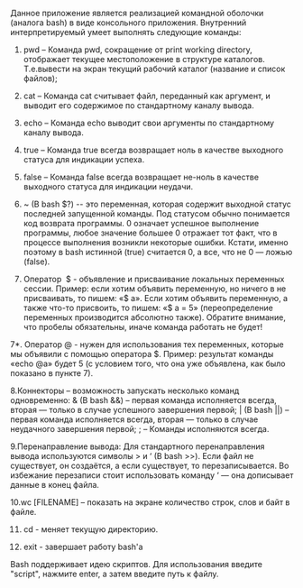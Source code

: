 Данное приложение является реализацией командной оболочки (аналога bash) в виде консольного приложения. Внутренний интерпретируемый умеет выполнять следующие команды:

1. pwd – Команда pwd, сокращение от print working directory, отображает текущее местоположение в структуре каталогов. Т.е.вывести на экран текущий рабочий каталог (название и список файлов);

2. cat – Команда cat считывает файл, переданный как аргумент, и выводит его содержимое по стандартному каналу вывода.

3. echo – Команда echo выводит свои аргументы по стандартному каналу вывода.

4. true – Команда true всегда возвращает ноль в качестве выходного статуса для индикации успеха.

5. false – Команда false всегда возвращает не-ноль в качестве выходного статуса для индикации неудачи.

6. ~ (В bash $?) -- это переменная, которая содержит выходной статус последней запущенной команды. Под статусом обычно понимается код возврата программы. 0 означает успешное выполнение программы, любое значение большее 0 отражает тот факт, что в процессе выполнения возникли некоторые ошибки. Кстати, именно поэтому в bash истинной (true) считается 0, а все, что не 0 — ложью (false).

7. Оператор  $ - объявление и присваивание локальных переменных сессии.
Пример: если хотим объявить переменную, но ничего в не присваивать, то пишем: «$ a».
Если хотим объявить переменную, а также что-то присвоить, то пишем: «$ a = 5» (переопределение переменных производится абсолютно также). Обратите внимание, что пробелы обязательны, иначе команда работать не будет!

7*. Оператор @ - нужен для использования тех переменных, которые мы объявили с помощью оператора $. Пример: результат команды «echo @a» будет 5 (с условием того, что она уже объявлена, как было показано в пункте 7).

8.Коннекторы – возможность запускать несколько команд одновременно:
& (В bash &&) – первая команда исполняется всегда, вторая — только в случае успешного завершения первой;
| (В bash ||) – первая команда исполняется всегда, вторая — только в случае неудачного завершения первой;
; – Команды исполняются всегда.

9.Перенаправление вывода:
Для стандартного перенаправления вывода используются символы > и ‘ (В bash >>). Если файл не существует, он создаётся, а если существует, то перезаписывается. Во избежание перезаписи стоит использовать команду ‘ — она дописывает данные в конец файла.

10.wc [FILENAME] – показать на экране количество строк, слов и байт в файле.

11. cd - меняет текущую директорию.

12. exit - завершает работу bash'а

Bash поддерживает идею скриптов. Для использования введите "script", нажмите enter, а затем введите путь к файлу.
